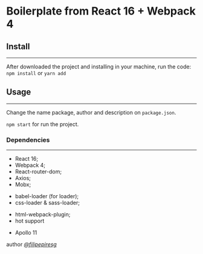 # Boilerplate from React 16 + Webpack 4

## Install

---

After downloaded the project and installing in your machine, run the code:
`npm install` or `yarn add`

## Usage

---

Change the name package, author and description on `package.json`.

`npm start` for run the project.

### Dependencies

---

-   React 16;
-   Webpack 4;
-   React-router-dom;
-   Axios;
-   Mobx;

*   babel-loader (for loader);
*   css-loader & sass-loader;

-   html-webpack-plugin;
-   hot support

*   Apollo 11

author [<i>@filipepiresg</i>](http://github.com.br/filipepiresg')
